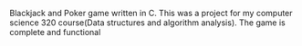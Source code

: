 Blackjack and Poker game written in C. This was a project for my computer science 320 course(Data structures and algorithm analysis). The game is complete and functional
